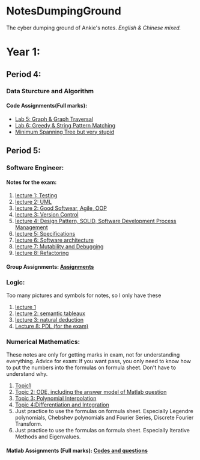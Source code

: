 # NotesDumpingGround
The cyber dumping ground of Ankie's notes. *English & Chinese mixed.*

# Year 1:
## Period 4:
### Data Sturcture and Algorithm
  #### Code Assignments(Full marks):
  + [Lab 5: Graph & Graph Traversal](https://github.com/AnkieFan/NotesDumpingGround/tree/main/DSA/lab5/src)
  + [Lab 6: Greedy & String Pattern Matching](https://github.com/AnkieFan/NotesDumpingGround/tree/main/DSA/lab6/src)
  + [Minimum Spanning Tree but very stupid](https://github.com/AnkieFan/NotesDumpingGround/tree/main/DSA/MST/src)
  
## Period 5:
### Software Engineer:
  #### Notes for the exam:
  1. [lecture 1: Testing](https://github.com/AnkieFan/NotesDumpingGround/blob/main/SE/Lec1_exam.md)
  2. [lecture 2: UML](https://github.com/AnkieFan/NotesDumpingGround/blob/main/SE/Lec2_UML.md)
  3. [lecture 2: Good Softwear, Agile, OOP](https://github.com/AnkieFan/NotesDumpingGround/blob/main/SE/Lec2_exam.md)
  4. [lecture 3: Version Control](https://github.com/AnkieFan/NotesDumpingGround/blob/main/SE/Lec3_exam.md)
  5. [lecture 4: Design Pattern, SOLID, Software Development Process Management](https://github.com/AnkieFan/NotesDumpingGround/blob/main/SE/Lec4_exam.md)
  6. [lecture 5: Specifications](https://github.com/AnkieFan/NotesDumpingGround/blob/main/SE/Lec5_exam.md)
  7. [lecture 6: Software architecture](https://github.com/AnkieFan/NotesDumpingGround/blob/main/SE/Lec6_exam.md)
  8. [lecture 7: Mutability and Debugging](https://github.com/AnkieFan/NotesDumpingGround/blob/main/SE/Lec7_exam.md)
  9. [lecture 8: Refactoring](https://github.com/AnkieFan/NotesDumpingGround/blob/main/SE/Lec8_exam.md)
  #### Group Assignments: [Assignments](https://github.com/AnkieFan/NotesDumpingGround/blob/main/SE/Assignments)

### Logic:
  Too many pictures and symbols for notes, so I only have these
  1. [lecture 1](https://github.com/AnkieFan/NotesDumpingGround/blob/main/Logic/lec1.md)
  2. [lecture 2: semantic tableaux](https://github.com/AnkieFan/NotesDumpingGround/blob/main/Logic/Lec2.md)
  3. [lecture 3: natural deduction](https://github.com/AnkieFan/NotesDumpingGround/blob/main/Logic/Lec3.md)
  4. [Lecture 8: PDL (for the exam)](https://github.com/AnkieFan/NotesDumpingGround/blob/main/Logic/Lec8.md)
  
### Numerical Mathematics:
  These notes are only for getting marks in exam, not for understanding everything.
  Advice for exam: If you want pass, you only need to know how to put the numbers into the formulas on formula sheet. Don't have to understand why.
  1. [Topic1](https://github.com/AnkieFan/NotesDumpingGround/blob/main/Numerical%20Math/Topic1.md)
  2. [Topic 2: ODE, including the answer model of Matlab question](https://github.com/AnkieFan/NotesDumpingGround/blob/main/Numerical%20Math/Topic2.md)
  3. [Topic 3: Polynomial Interpolation](https://github.com/AnkieFan/NotesDumpingGround/blob/main/Numerical%20Math/Topic3.md)
  4. [Topic 4:Differentiation and Integration](https://github.com/AnkieFan/NotesDumpingGround/blob/main/Numerical%20Math/Topic4.md)
  5. Just practice to use the formulas on formula sheet. Especially Legendre polynomials, Chebshev polynomials and Fourier Series, Discrete Fourier Transform.
  6. Just practice to use the formulas on formula sheet. Especially Iterative Methods and Eigenvalues.
  #### Matlab Assignments (Full marks): [Codes and questions](https://github.com/AnkieFan/NotesDumpingGround/tree/main/Numerical%20Math/matlabAssign)
